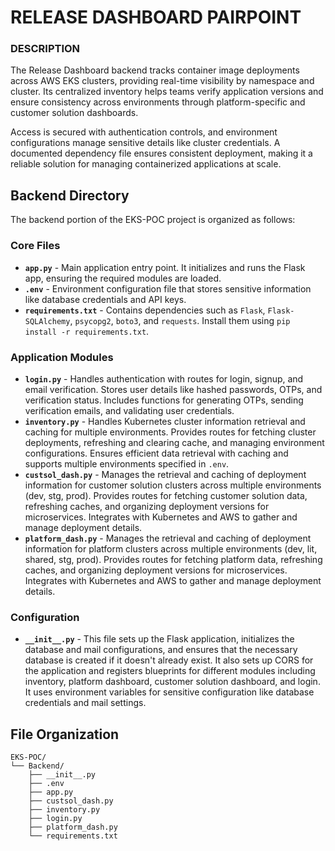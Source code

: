 # RELEASE DASHBOARD PAIRPOINT

### DESCRIPTION

The Release Dashboard backend tracks container image deployments across AWS EKS clusters, providing real-time visibility by namespace and cluster. Its centralized inventory helps teams verify application versions and ensure consistency across environments through platform-specific and customer solution dashboards.  

Access is secured with authentication controls, and environment configurations manage sensitive details like cluster credentials. A documented dependency file ensures consistent deployment, making it a reliable solution for managing containerized applications at scale.

## Backend Directory

The backend portion of the EKS-POC project is organized as follows:

### Core Files
- **`app.py`** - Main application entry point. It initializes and runs the Flask app, ensuring the required modules are loaded.  
- **`.env`** - Environment configuration file that stores sensitive information like database credentials and API keys.  
- **`requirements.txt`** - Contains dependencies such as `Flask`, `Flask-SQLAlchemy`, `psycopg2`, `boto3`, and `requests`. Install them using `pip install -r requirements.txt`.  


### Application Modules
- **`login.py`** - Handles authentication with routes for login, signup, and email verification. Stores user details like hashed passwords, OTPs, and verification status. Includes functions for generating OTPs, sending verification emails, and validating user credentials.  
- **`inventory.py`** - Handles Kubernetes cluster information retrieval and caching for multiple environments. Provides routes for fetching cluster deployments, refreshing and clearing cache, and managing environment configurations. Ensures efficient data retrieval with caching and supports multiple environments specified in `.env`.  
- **`custsol_dash.py`** - Manages the retrieval and caching of deployment information for customer solution clusters across multiple environments (dev, stg, prod). Provides routes for fetching customer solution data, refreshing caches, and organizing deployment versions for microservices. Integrates with Kubernetes and AWS to gather and manage deployment details.  
- **`platform_dash.py`** - Manages the retrieval and caching of deployment information for platform clusters across multiple environments (dev, lit, shared, stg, prod). Provides routes for fetching platform data, refreshing caches, and organizing deployment versions for microservices. Integrates with Kubernetes and AWS to gather and manage deployment details.  

### Configuration
- **`__init__.py`** - This file sets up the Flask application, initializes the database and mail configurations, and ensures that the necessary database is created if it doesn't already exist. It also sets up CORS for the application and registers blueprints for different modules including inventory, platform dashboard, customer solution dashboard, and login. It uses environment variables for sensitive configuration like database credentials and mail settings.  

## File Organization

```
EKS-POC/
└── Backend/
    ├── __init__.py
    ├── .env
    ├── app.py
    ├── custsol_dash.py
    ├── inventory.py
    ├── login.py
    ├── platform_dash.py
    └── requirements.txt
```
